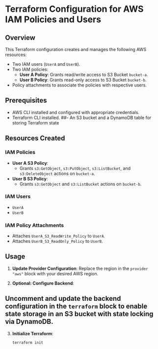 # Terraform Configuration for AWS IAM Policies and Users

## Overview

This Terraform configuration creates and manages the following AWS resources:
- Two IAM users (`UserA` and `UserB`).
- Two IAM policies:
  - **User A Policy**: Grants read/write access to S3 Bucket `bucket-a`.
  - **User B Policy**: Grants read-only access to S3 Bucket `bucket-b`.
- Policy attachments to associate the policies with respective users.

## Prerequisites

- AWS CLI installed and configured with appropriate credentials.
- Terraform CLI installed.
##- An S3 bucket and a DynamoDB table for storing Terraform state 

## Resources Created

### IAM Policies
- **User A S3 Policy**:
  - Grants `s3:GetObject`, `s3:PutObject`, `s3:ListBucket`, and `s3:DeleteObject` actions on `bucket-a`.
- **User B S3 Policy**:
  - Grants `s3:GetObject` and `s3:ListBucket` actions on `bucket-b`.

### IAM Users
- `UserA`
- `UserB`

### IAM Policy Attachments
- Attaches `UserA_S3_ReadWrite_Policy` to `UserA`.
- Attaches `UserB_S3_ReadOnly_Policy` to `UserB`.

## Usage

1. **Update Provider Configuration**:
   Replace the region in the `provider "aws"` block with your desired AWS region.

2. **Optional: Configure Backend**:
  ## Uncomment and update the backend configuration in the `terraform` block to enable state storage in an S3 bucket with state locking via DynamoDB.

3. **Initialize Terraform**:
   ```bash
   terraform init
